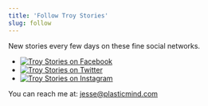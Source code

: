 ```yaml
---
title: 'Follow Troy Stories'
slug: follow
---
```


New stories every few days on these fine social networks.

<div class="social">
<ul>
  <li><a href="http://facebook.com/troynystories"><img src="http://jesses-macbook-air.local:5757/user/themes/troystories/images/icon-facebook.png" alt="Troy Stories on Facebook" srcset="http://jesses-macbook-air.local:5757/user/themes/troystories/images/icon-facebook.svg" /></a></li>
  <li><a href="http://twitter.com/troy_stories"><img src="http://jesses-macbook-air.local:5757/user/themes/troystories/images/icon-twitter.png" alt="Troy Stories on Twitter" srcset="http://jesses-macbook-air.local:5757/user/themes/troystories/images/icon-twitter.svg" /></a></li>
  <li><a href="http://instagram.com/troystories"><img src="http://jesses-macbook-air.local:5757/user/themes/troystories/images/icon-instagram.png" alt="Troy Stories on Instagram" srcset="http://jesses-macbook-air.local:5757/user/themes/troystories/images/icon-instagram.svg" /></a></li>
</ul>
</div>

You can reach me at: [jesse@plasticmind.com](mailto:jesse@plasticmind.com)